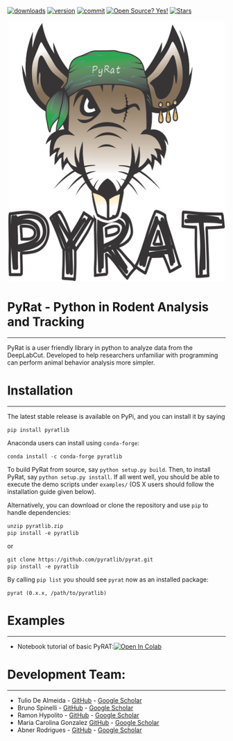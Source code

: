 [![downloads](https://img.shields.io/pypi/dm/pyratlib?color=blue&style=flat-square)](https://pypi.org/project/pyratlib/)
[![version](https://img.shields.io/pypi/v/pyratlib?color=blue&style=flat-square)](https://pypi.org/project/pyratlib/)
[![commit](https://img.shields.io/github/last-commit/pyratlib/pyrat?color=blue&style=flat-square)](https://github.com/pyratlib/pyrat/commits/main)
[![Open Source? Yes!](https://badgen.net/badge/Open%20Source%20%3F/Yes%21/blue?icon=github)](https://github.com/pyrat/pyratlib)
[![Stars](https://img.shields.io/github/stars/pyratlib/pyrat?style=social)](https://github.com/pyratlib/pyrat/stargazers)
<!-- [![Build Status](https://img.shields.io/appveyor/build/pyrat/pyratlib?style=flat-square)](https://travis-ci.com/pyrat/pyratlib) -->

<p align="center">
  <img width="500" height="600" src="https://github.com/pyratlib/pyrat/blob/main/docs/LOGO%20PYRAT.png">
</p>


# PyRat - Python in Rodent Analysis and Tracking
------------
PyRat is a user friendly library in python to analyze data from the DeepLabCut. Developed to help researchers unfamiliar with programming can perform animal behavior analysis more simpler.

# Installation
------------

The latest stable release is available on PyPi, and you can install it by saying
```
pip install pyratlib
```
Anaconda users can install using ``conda-forge``:
```
conda install -c conda-forge pyratlib
```

To build PyRat from source, say `python setup.py build`.
Then, to install PyRat, say `python setup.py install`.
If all went well, you should be able to execute the demo scripts under `examples/`
(OS X users should follow the installation guide given below).

Alternatively, you can download or clone the repository and use `pip` to handle dependencies:

```
unzip pyratlib.zip
pip install -e pyratlib
```
or
```
git clone https://github.com/pyratlib/pyrat.git
pip install -e pyratlib
```

By calling `pip list` you should see `pyrat` now as an installed package:
```
pyrat (0.x.x, /path/to/pyratlib)
```

# Examples
-----------
<!-- 
- Notebook with the t-SNE algorithm. [![Open In Colab](https://colab.research.google.com/assets/colab-badge.svg)](https://colab.research.google.com/github/tuliofalmeida/pyjama/blob/main/PyJama_JAMA_exemple.ipynb)       -->
- Notebook tutorial of basic PyRAT:[![Open In Colab](https://colab.research.google.com/assets/colab-badge.svg)](https://github.com/pyratlib/pyrat/blob/main/PyRAT_tutorial.ipynb)

# Development Team:
------------

- Tulio De Almeida - [GitHub](https://github.com/tuliofalmeida) - [Google Scholar](https://scholar.google.com/citations?user=kkOy-JkAAAAJ&hl=en)
- Bruno Spinelli - [GitHub](https://github.com/brunospinelli) - [Google Scholar](https://scholar.google.com/)
- Ramon Hypolito - [GitHub](https://github.com/ramonhypolito) - [Google Scholar](https://scholar.google.com/citations?user=5lKx5GcAAAAJ&hl=pt-BR&oi=ao)
- Maria Carolina Gonzalez [GitHub](https://github.com/pyratlib) - [Google Scholar](https://scholar.google.com/citations?user=7OXkSPcAAAAJ&hl=pt-BR&oi=ao)
- Abner Rodrigues - [GitHub](https://github.com/abnr) - [Google Scholar](https://scholar.google.com.br/citations?user=0dTid9EAAAAJ&hl=en)


